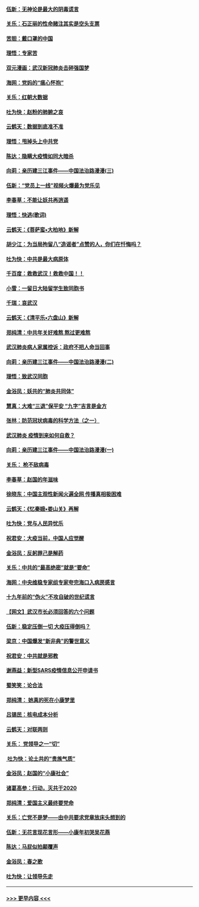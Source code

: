 #### [伍新：无神论是最大的阴毒谎言](../pages/nsc993/n11846129.md?t=02062155) 
#### [关乐：石正丽的性命赌注其实是空头支票](../pages/nsc993/n11846109.md?t=02062155) 
#### [苦胆：戴口罩的中国](../pages/nsc993/n11845576.md?t=02062155) 
#### [理悟：专家苦](../pages/nsc993/n11845564.md?t=02062155) 
#### [双元漫画：武汉新冠肺炎击碎强国梦](../pages/nsc993/n11843320.md?t=02062155) 
#### [海网：党妈的“瘟心怀抱”](../pages/nsc993/n11840740.md?t=02062155) 
#### [关乐：红朝大数据](../pages/nsc993/n11840675.md?t=02062155) 
#### [吐为快：赵粉的肺腑之哀](../pages/nsc993/n11840618.md?t=02062155) 
#### [云鹤天：数据到底准不准](../pages/nsc993/n11840325.md?t=02062155) 
#### [理悟：甩掉头上中共党](../pages/nsc993/n11838826.md?t=02062155) 
#### [陈达：隐瞒大疫情如同大暗杀](../pages/nsc993/n11838771.md?t=02062155) 
#### [向莉：亲历建三江事件——中国法治路漫漫(三)](../pages/nsc993/n11831825.md?t=02062155) 
#### [伍新：“党员上一线”视频火爆最为党乐见](../pages/nsc993/n11838200.md?t=02062155) 
#### [李春草：不能让妖共再逍遥](../pages/nsc993/n11838102.md?t=02062155) 
#### [理悟：快逃(歌词)](../pages/nsc993/n11838083.md?t=02062155) 
#### [云鹤天：《菩萨蛮▪大柏地》新解](../pages/nsc993/n11838059.md?t=02062155) 
#### [胡少江：为当局拘留八“造谣者”点赞的人，你们在忏悔吗？](../pages/nsc993/n11836801.md?t=02062155) 
#### [吐为快：中共是最大病原体](../pages/nsc993/n11836748.md?t=02062155) 
#### [千百度：救救武汉！救救中国！！](../pages/nsc993/n11836145.md?t=02062155) 
#### [小雪：一留日大陆留学生致同胞书](../pages/nsc993/n11834624.md?t=02062155) 
#### [千瑞：哀武汉](../pages/nsc993/n11833647.md?t=02062155) 
#### [云鹤天：《清平乐▪六盘山》新解](../pages/nsc993/n11833611.md?t=02062155) 
#### [郑纯清：中共年关好难熬 熬过更难熬](../pages/nsc993/n11833489.md?t=02062155) 
#### [武汉肺炎病人家属控诉：政府不把人命当回事](../pages/nsc993/n11833205.md?t=02062155) 
#### [向莉：亲历建三江事件——中国法治路漫漫(二)](../pages/nsc993/n11829102.md?t=02062155) 
#### [理悟：致武汉同胞](../pages/nsc993/n11831522.md?t=02062155) 
#### [金浴凤：妖共的“肺炎共同体”](../pages/nsc993/n11829448.md?t=02062155) 
#### [慧真：大难“三退”保平安 “九字”吉言是金方](../pages/nsc993/n11829501.md?t=02062155) 
#### [张林：防范冠状病毒的科学方法（之一）](../pages/nsc993/n11828618.md?t=02062155) 
#### [武汉肺炎 疫情到来如何自救？](../pages/nsc993/n11827632.md?t=02062155) 
#### [向莉：亲历建三江事件——中国法治路漫漫(一)](../pages/nsc993/n11827190.md?t=02062155) 
#### [关乐： 枪不敌病毒](../pages/nsc993/n11826746.md?t=02062155) 
#### [李春草：赵国的年滋味](../pages/nsc993/n11826321.md?t=02062155) 
#### [徐晓东：中国主观性新闻火遍全网 传播真相极困难](../pages/nsc993/n11826508.md?t=02062155) 
#### [云鹤天：《忆秦娥▪娄山关》再解](../pages/nsc993/n11824682.md?t=02062155) 
#### [吐为快：党与人民异忧乐](../pages/nsc993/n11824660.md?t=02062155) 
#### [祝君安：大疫当前，中国人应觉醒](../pages/nsc993/n11821946.md?t=02062155) 
#### [金浴凤：反躬罪己是解药](../pages/nsc993/n11820280.md?t=02062155) 
#### [关乐：中共的“最高绝密”就是“要命”](../pages/nsc993/n11816946.md?t=02062155) 
#### [海网：中央维稳专家组专家夸完海口入病房感言](../pages/nsc993/n11815138.md?t=02062155) 
#### [十九年前的“伪火”不攻自破的世纪谎言](../pages/nsc993/n11813238.md?t=02062155) 
#### [【网文】武汉市长必须回答的六个问题](../pages/nsc993/n11813848.md?t=02062155) 
#### [伍新：稳定压倒一切 大疫压得倒吗？](../pages/nsc993/n11812634.md?t=02062155) 
#### [梁京：中国爆发“新非典”的警世意义](../pages/nsc993/n11812554.md?t=02062155) 
#### [祝君安：中共就是邪教](../pages/nsc993/n11812431.md?t=02062155) 
#### [谢燕益：新型SARS疫情信息公开申请书](../pages/nsc993/n11808840.md?t=02062155) 
#### [蜀笑笑：论合法](../pages/nsc993/n11808064.md?t=02062155) 
#### [郑纯清： 她真的死在小康梦里](../pages/nsc993/n11806623.md?t=02062155) 
#### [吕锡民：核电成本分析](../pages/nsc993/n11806284.md?t=02062155) 
#### [云鹤天：对联两则](../pages/nsc993/n11805957.md?t=02062155) 
#### [关乐： 党领导之一“切”](../pages/nsc993/n11804505.md?t=02062155) 
#### [ 吐为快：论土共的“贵族气质”](../pages/nsc993/n11804490.md?t=02062155) 
#### [金浴凤：赵国的“小康社会”](../pages/nsc993/n11804452.md?t=02062155) 
#### [诸葛高参：行动，灭共于2020](../pages/nsc993/n11804120.md?t=02062155) 
#### [郑纯清：爱国主义最终要党命](../pages/nsc993/n11802197.md?t=02062155) 
#### [关乐：亡党不是梦——由中共要求党章放床头想到的](../pages/nsc993/n11802156.md?t=02062155) 
#### [伍新：无花言现花言形——小康年初哭吴花燕](../pages/nsc993/n11800044.md?t=02062155) 
#### [陈达：马屁似拍颠覆声](../pages/nsc993/n11800010.md?t=02062155) 
#### [金浴凤：春之歌](../pages/nsc993/n11797687.md?t=02062155) 
#### [吐为快：让领导先走](../pages/nsc993/n11797512.md?t=02062155) 

----
#### [ >>> 更早内容 <<< ](../indexes/nsc993-earlier.md)
